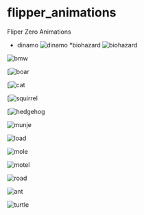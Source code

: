 # flipper_animations
Fliper Zero Animations

* dinamo
![dinamo](https://github.com/evillero/flipper_animations/blob/main/gallery/dinamo_zagreb.png)
*biohazard
![biohazard](https://github.com/evillero/flipper_animations/blob/main/gallery/biohazard.png)

![bmw](https://github.com/evillero/flipper_animations/blob/main/gallery/bmw.png)

[![boar](https://github.com/evillero/flipper_animations/blob/main/gallery/boar.png)

[![cat](https://github.com/evillero/flipper_animations/blob/main/gallery/%20cat.png)

[![squirrel](https://github.com/evillero/flipper_animations/blob/main/gallery/flying_squirrel.png)

[![hedgehog](https://github.com/evillero/flipper_animations/blob/main/gallery/hedgehog.png)

![munje](https://github.com/evillero/flipper_animations/blob/main/gallery/lightning.png)

![load](https://github.com/evillero/flipper_animations/blob/main/gallery/loading.png)

![mole](https://github.com/evillero/flipper_animations/blob/main/gallery/mole.png)

![motel](https://github.com/evillero/flipper_animations/blob/main/gallery/motel.png)

![road](https://github.com/evillero/flipper_animations/blob/main/gallery/road.png)

![ant](https://github.com/evillero/flipper_animations/blob/main/gallery/spy_ant.png)

![turtle](https://github.com/evillero/flipper_animations/blob/main/gallery/spy_turtle.png)
